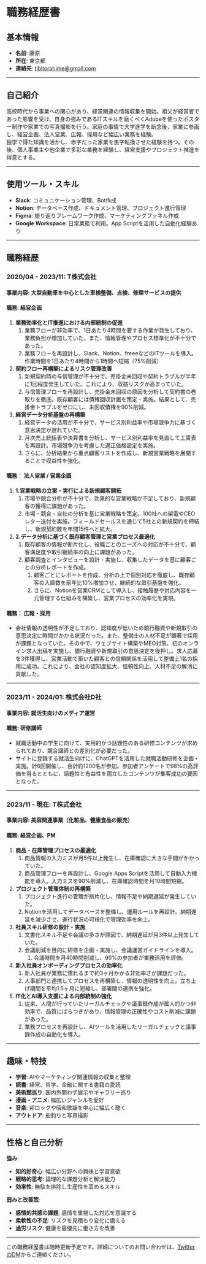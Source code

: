 # 職務経歴書

## 基本情報
- **名前**: 藤原  
- **所在**: 東京都  
- **連絡先**: tibitorahime@gmail.com

---

## 自己紹介

高校時代から事業への関心があり、経営関連の情報収集を開始。祖父が経営者であった影響を受け、自身の強みであるITスキルを磨くべくAdobeを使ったポスター制作や家業での写真撮影を行う。家庭の事情で大学進学を断念後、家業に参画し、経営企画、法人営業、広報、採用など幅広い業務を経験。  
独学で得た知識を活かし、赤字だった家業を黒字転換させた経験を持つ。その後、個人事業主や他企業で多彩な業務を経験し、経営支援やプロジェクト推進を得意とする。  

---

## 使用ツール・スキル

- **Slack**: コミュニケーション管理、Bot作成  
- **Notion**: データベース作成、ドキュメント管理、プロジェクト進行管理  
- **Figma**: 振り返りフレームワーク作成、マーケティングファネル作成  
- **Google Workspace**: 日常業務で利用。App Scriptを活用した自動化経験あり  

---

## 職務経歴

### **2020/04 - 2023/11**: T株式会社  
#### 事業内容: 大型自動車を中心とした車検整備、点検、修理サービスの提供  
#### 職務: 経営企画

1. **業務効率化とIT推進における内部統制の促進**
    1. 業務フローが非効率で、1日あたり4時間を要する作業が発生しており、業務負担が増加していた。また、情報管理やプロセス標準化が不十分であった。
    2. 業務フローを再設計し、Slack、Notion、freeeなどのITツールを導入。作業時間を1日あたり4時間から1時間へ短縮（75%削減）
2. **契約フロー再構築によるリスク管理改善**
    1. 新規契約時の与信管理が不十分で、売掛金未回収や契約トラブルが半年に1回程度発生していた。これにより、収益リスクが高まっていた。
    2. 与信管理フローを再設計し、売掛金未回収の原因を分析して契約書の巻取りを徹底。既存顧客には債権回収計画を策定・実施。結果として、売掛金トラブルをゼロにし、未回収債権を90%削減。
3. **経営データ分析基盤の再構築**
    1. 経営データの活用が不十分で、サービス別利益率や市場競争力に基づく意思決定が遅れていた。
    2. 月次売上統括表や決算書を分析し、サービス別利益率を見直して工賃表を再設計。市場競争力を考慮した適正価格設定を実施。
    3. さらに、分析結果から重点顧客リストを作成し、新規営業戦略を展開することで収益性を強化。

#### 職務： 法人営業 / 営業企画

1. **1.営業戦略の立案・実行による新規顧客開拓**
    1. 市場や競合分析が不十分で、効果的な営業戦略が不足しており、新規顧客の獲得に課題があった。
    2. 市場・競合・自社の分析を基に営業戦略を策定。100社への架電やCEOレター送付を実施。フィールドセールスを通じて5社との新規契約を締結し、新規契約数を年間15件へと拡大。
2. **2.データ分析に基づく既存顧客管理と営業プロセス最適化**
    1. 既存顧客の情報が断片化し、役職ごとのニーズへの対応が不十分で、顧客満足度や取引継続率の向上に課題があった。
    2. 顧客調査とインタビューを設計・実施し、収集したデータを基に顧客ごとの分析レポートを作成。
        1. 顧客ごとにレポートを作成、分析の上で個別対応を徹底し、既存顧客の入庫数を前年比10%増加させ、継続的な取引基盤を強化。
        2. さらに、Notionを営業CRMとして導入し、接触履歴や対応内容を一元管理する仕組みを構築し、営業プロセスの効率化を実現。

#### 職務： 広報・採用

- 会社情報の透明性が不足しており、認知度が低いため銀行融資や新規取引の意思決定に時間がかかる状況だった。また、整備士の人材不足が顕著で採用が課題となっていた。その中で、ウェブサイト構築やMEO対策、初のオンライン求人出稿を実施し、銀行融資や新規取引の意思決定を後押し。求人応募を3件獲得し、営業活動で築いた顧客との信頼関係を活用して整備士1名の採用に成功。これにより、会社の認知度拡大、信頼性向上、人材不足の解消に貢献した。

---

### **2023/11 - 2024/01**: 株式会社D社  
#### 事業内容: 就活生向けのメディア運営  
#### 職務: 研修講師  

- 就職活動中の学生に向けて、実用的かつ話題性のある研修コンテンツが求められており、競合講師との差別化が必要だった。
- サイトに登録する就活生向けに、ChatGPTを活用した就職活動研修を企画・実施。計6回開催し、合計約1200名が参加。参加者アンケートで98%の高評価を得るとともに、話題性と有益性を両立したコンテンツが集客成功の要因となった。

---

### **2023/11 - 現在**: T株式会社  
#### 事業内容: 美容関連事業（化粧品、健康食品の販売）  
#### 職務: 経営企画、PM  

1. **商品・在庫管理プロセスの最適化**
    1. 商品情報の入力ミスが月5件以上発生し、在庫確認に大きな手間がかかっていた。
    2. 商品管理フローを再設計し、Google Apps Scriptを活用して自動入力機能を導入。入力ミスを90%削減し、在庫確認時間を月10時間短縮。
2. **プロジェクト管理体制の再構築**
    1. プロジェクト進行の管理が断片化し、情報不足や納期遅延が発生していた。
    2. Notionを活用してデータベースを整備し、運用ルールを再設計。納期遅延を減少させ、進行状況の可視化で管理効率を向上。
3. **社員スキル研修の設計・実施**
    1. 文書化スキル不足や会議の多さが原因で、納期遅延が月3件以上発生していた。
    2. 会議削減を目的に研修を企画・実施し、会議運営ガイドラインを導入。
        1. 会議時間を月40時間削減し、90%の参加者が業務活用を評価。
4. **新入社員オンボーディングプロセスの効率化**
    1. 新入社員が業務に慣れるまで約3ヶ月かかる非効率さが課題だった。
    2. 人事部門と連携してプロセスを再構築し、情報の透明性を向上。立ち上げ期間を平均1.5ヶ月に短縮し、部署間の連携を強化。
5. **IT化とAI導入支援による内部統制の強化**
    1. 従来、人間が行っていたリーガルチェックや議事録作成が属人的かつ非効率で、品質にばらつきがあり、情報管理の正確性やコスト削減に課題があった。
    2. 業務プロセスを再設計し、AIツールを活用したリーガルチェックと議事録作成の自動化を導入。

---

## 趣味・特技

- **学習**: AIやマーケティング関連情報の収集と整理  
- **読書**: 経営、哲学、金融に関する書籍の愛読  
- **美術館巡り**: 国内外問わず展示やギャラリー巡り  
- **漫画・アニメ**: 幅広いジャンルを愛好  
- **音楽**: 邦ロックや昭和歌謡を中心に幅広く聴く  
- **アウトドア**: 船釣りと写真撮影  

---

## 性格と自己分析

**強み**:  
- **知的好奇心**: 幅広い分野への興味と学習意欲  
- **戦略的思考**: 論理的な課題分析と解決能力  
- **効率性**: 無駄を排除し生産性を高めるスキル  

**弱みと改善策**:  
- **感情的共感の課題**: 感情を重視した対応を意識する  
- **柔軟性の不足**: リスクを見積もり変化に備える  
- **過労リスク**: 健康を最優先に働き方を改善  

---

この職務経歴書は随時更新予定です。詳細についてのお問い合わせは、[TwitterのDM](https://twitter.com/your_twitter_handle)からご連絡ください。
